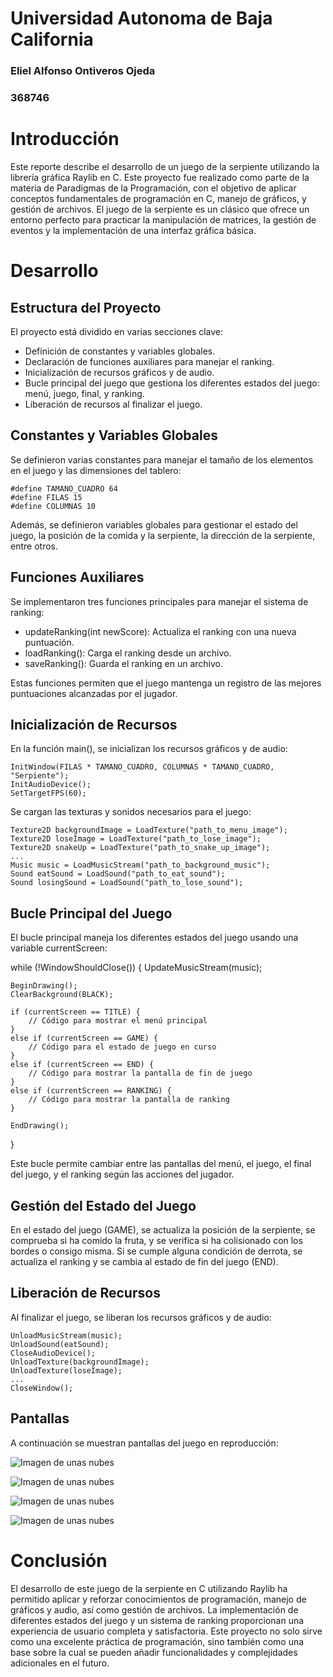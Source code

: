 # Universidad Autonoma de Baja California

### Eliel Alfonso Ontiveros Ojeda
### 368746 

# Introducción
Este reporte describe el desarrollo de un juego de la serpiente utilizando la librería gráfica Raylib en C. Este proyecto fue realizado como parte de la materia de Paradigmas de la Programación, con el objetivo de aplicar conceptos fundamentales de programación en C, manejo de gráficos, y gestión de archivos. El juego de la serpiente es un clásico que ofrece un entorno perfecto para practicar la manipulación de matrices, la gestión de eventos y la implementación de una interfaz gráfica básica.

# Desarrollo
## Estructura del Proyecto
El proyecto está dividido en varias secciones clave:

- Definición de constantes y variables globales.
- Declaración de funciones auxiliares para manejar el ranking.
- Inicialización de recursos gráficos y de audio.
- Bucle principal del juego que gestiona los diferentes estados del juego: menú, juego, final, y ranking.
- Liberación de recursos al finalizar el juego.

## Constantes y Variables Globales
Se definieron varias constantes para manejar el tamaño de los elementos en el juego y las dimensiones del tablero:

    #define TAMANO_CUADRO 64
    #define FILAS 15
    #define COLUMNAS 10

Además, se definieron variables globales para gestionar el estado del juego, la posición de la comida y la serpiente, la dirección de la serpiente, entre otros.

## Funciones Auxiliares
Se implementaron tres funciones principales para manejar el sistema de ranking:

- updateRanking(int newScore): Actualiza el ranking con una nueva puntuación.
- loadRanking(): Carga el ranking desde un archivo.
- saveRanking(): Guarda el ranking en un archivo.

Estas funciones permiten que el juego mantenga un registro de las mejores puntuaciones alcanzadas por el jugador.

## Inicialización de Recursos
En la función main(), se inicializan los recursos gráficos y de audio:

    InitWindow(FILAS * TAMANO_CUADRO, COLUMNAS * TAMANO_CUADRO, "Serpiente");
    InitAudioDevice();
    SetTargetFPS(60);

Se cargan las texturas y sonidos necesarios para el juego:

    Texture2D backgroundImage = LoadTexture("path_to_menu_image");
    Texture2D loseImage = LoadTexture("path_to_lose_image");
    Texture2D snakeUp = LoadTexture("path_to_snake_up_image");
    ...
    Music music = LoadMusicStream("path_to_background_music");
    Sound eatSound = LoadSound("path_to_eat_sound");
    Sound losingSound = LoadSound("path_to_lose_sound");

## Bucle Principal del Juego
El bucle principal maneja los diferentes estados del juego usando una variable currentScreen:

while (!WindowShouldClose())
{
    UpdateMusicStream(music);

    BeginDrawing();
    ClearBackground(BLACK);

    if (currentScreen == TITLE) {
        // Código para mostrar el menú principal
    }
    else if (currentScreen == GAME) {
        // Código para el estado de juego en curso
    }
    else if (currentScreen == END) {
        // Código para mostrar la pantalla de fin de juego
    }
    else if (currentScreen == RANKING) {
        // Código para mostrar la pantalla de ranking
    }

    EndDrawing();
}

Este bucle permite cambiar entre las pantallas del menú, el juego, el final del juego, y el ranking según las acciones del jugador.

## Gestión del Estado del Juego
En el estado del juego (GAME), se actualiza la posición de la serpiente, se comprueba si ha comido la fruta, y se verifica si ha colisionado con los bordes o consigo misma. Si se cumple alguna condición de derrota, se actualiza el ranking y se cambia al estado de fin del juego (END).

## Liberación de Recursos
Al finalizar el juego, se liberan los recursos gráficos y de audio:

    UnloadMusicStream(music);
    UnloadSound(eatSound);
    CloseAudioDevice();
    UnloadTexture(backgroundImage);
    UnloadTexture(loseImage);
    ...
    CloseWindow();

## Pantallas
A continuación se muestran pantallas del juego en reproducción:

![Imagen de unas nubes](Menu_Screen.png)

![Imagen de unas nubes](Game_Screen.png)

![Imagen de unas nubes](Lose_Screen.png)

![Imagen de unas nubes](Ranking_Screen.png)

# Conclusión
El desarrollo de este juego de la serpiente en C utilizando Raylib ha permitido aplicar y reforzar conocimientos de programación, manejo de gráficos y audio, así como gestión de archivos. La implementación de diferentes estados del juego y un sistema de ranking proporcionan una experiencia de usuario completa y satisfactoria. Este proyecto no solo sirve como una excelente práctica de programación, sino también como una base sobre la cual se pueden añadir funcionalidades y complejidades adicionales en el futuro.






